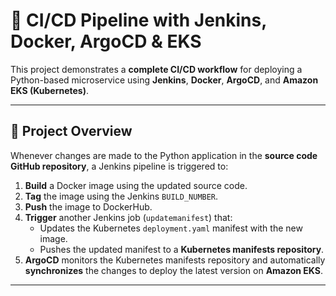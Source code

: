 # 🚀 CI/CD Pipeline with Jenkins, Docker, ArgoCD & EKS

This project demonstrates a **complete CI/CD workflow** for deploying a Python-based microservice using **Jenkins**, **Docker**, **ArgoCD**, and **Amazon EKS (Kubernetes)**.  

---
## 📌 Project Overview

Whenever changes are made to the Python application in the **source code GitHub repository**, a Jenkins pipeline is triggered to:

1. **Build** a Docker image using the updated source code.
2. **Tag** the image using the Jenkins `BUILD_NUMBER`.
3. **Push** the image to DockerHub.
4. **Trigger** another Jenkins job (`updatemanifest`) that:
   - Updates the Kubernetes `deployment.yaml` manifest with the new image.
   - Pushes the updated manifest to a **Kubernetes manifests repository**.
5. **ArgoCD** monitors the Kubernetes manifests repository and automatically **synchronizes** the changes to deploy the latest version on **Amazon EKS**.

---
